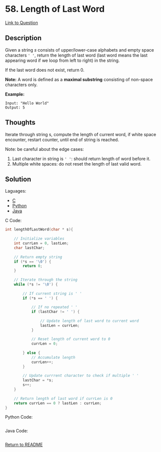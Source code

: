 # 58. Length of Last Word
[Link to Question]()

## Description

Given a string *s* consists of upper/lower-case alphabets and empty space characters `' '`, return the length of last word (last word means the last appearing word if we loop from left to right) in the string.

If the last word does not exist, return 0.

**Note:** A word is defined as a **maximal substring** consisting of non-space characters only.

**Example:**

```
Input: "Hello World"
Output: 5
```

## Thoughts

Iterate through string s, compute the length of current word, if white space encounter, restart counter, until end of string is reached.



Note: be careful about the edge cases:

1. Last character in string is `' '`: should return length of word before it.
2. Multiple white spaces: do not reset the length of last valid word.



## Solution

Laguages:

- [C](#C)
- [Python](#python)
- [Java](#java)

<div id="C"></div>C Code:

```C
int lengthOfLastWord(char * s){
    
    // Initialize variables
    int currLen = 0, lastLen;
    char lastChar;
    
    // Return empty string 
    if (*s == '\0') {
        return 0;
    }
    
    // Iterate through the string
    while (*s != '\0') {
        
        // If current string is ' '
        if (*s == ' ') {
            
            // If no repeated ' '
            if (lastChar != ' ') {
                
                // Update length of last word to current word
                lastLen = currLen;
            }
            
            // Reset length of current word to 0
            currLen = 0;
            
        } else {
            // Accumulate length
            currLen++;
        }
        
        // Update currrent character to check if multiple ' '
        lastChar = *s;
        s++;
    }
    
    // Return length of last word if currLen is 0
    return currLen == 0 ? lastLen : currLen;
}

```

<div id="python"></div>Python Code:

```python

```

<div id="java"></div>Java Code:

```java

```

[Return to README](./../README.md)

